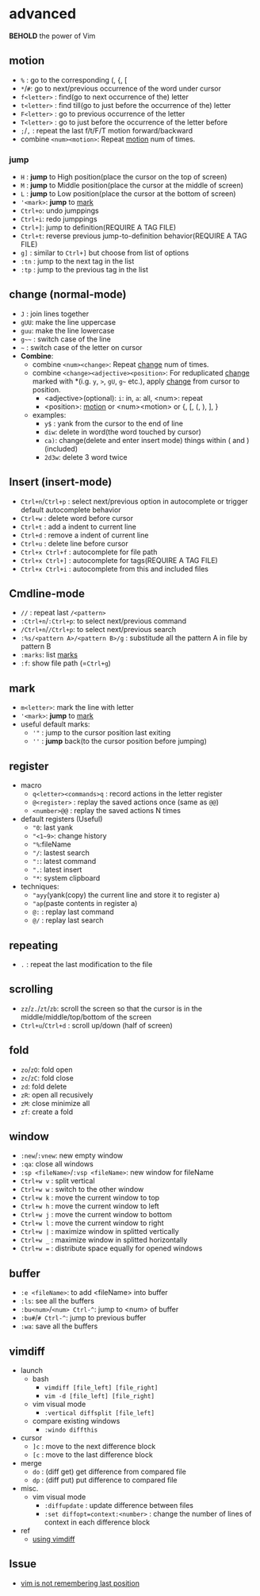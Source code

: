 # advanced
**BEHOLD** the power of Vim

## motion
* `%`  : go to the corresponding \(, \{, \[
* `*`/`#`: go to next/previous occurrence of the word under cursor
* `f<letter>` : find(go to next occurrence of the) letter
* `t<letter>` : find till(go to just before the occurrence of the) letter
* `F<letter>` : go to previous occurrence of the letter
* `T<letter>` : go to just before the occurrence of the letter before
* `;`/`,`	  : repeat the last f/t/F/T motion forward/backward
* combine `<num><motion>`: Repeat [motion](#motion) num of times.

### jump
* `H`  : **jump** to High position(place the cursor on the top of screen)
* `M`  : **jump** to Middle position(place the cursor at the middle of screen)
* `L`  : **jump** to Low position(place the cursor at the bottom of screen)
* `'<mark>`: **jump** to [mark](#mark)
* `Ctrl+o`: undo jumppings
* `Ctrl+i`: redo jumppings
* `Ctrl+]`: jump to definition(REQUIRE A TAG FILE)
* `Ctrl+t`: reverse previous jump-to-definition behavior(REQUIRE A TAG FILE)
* `g]`    : similar to `Ctrl+]` but choose from list of options
* `:tn`   : jump to the next tag in the list
* `:tp`   : jump to the previous tag in the list

## change (normal-mode)
* `J`  : join lines together
* `gUU`: make the line uppercase
* `guu`: make the line lowercase
* `g~~` : switch case of the line
* `~` : switch case of the letter on cursor
* **Combine**:
	* combine `<num><change>`: Repeat [change](#change) num of times.
	* combine `<change><adjective><position>`: For reduplicated [change](#change) marked with \*(i.g. `y`, `>`, `gU`, `g~` etc.), apply [change](#change) from cursor to position.
		* \<adjective>(optional): `i`: in, `a`: all, \<num>: repeat
		* \<position>: [motion](#motion) or \<num>\<motion> or {, [, (, ), ], }
	* examples:
		- `y$` : yank from the cursor to the end of line
		- `diw`: delete in word(the word touched by cursor)
		- `ca)`: change(delete and enter insert mode) things within \( and \)(included)
		- `2d3w`: delete 3 word twice

## Insert (insert-mode)
* `Ctrl+n`/`Ctrl+p` : select next/previous option in autocomplete or trigger default autocomplete behavior
* `Ctrl+w`			: delete word before cursor
* `Ctrl+t`			: add a indent to current line
* `Ctrl+d`			: remove a indent of current line
* `Ctrl+u`			: delete line before cursor
* `Ctrl+x Ctrl+f`	: autocomplete for file path
* `Ctrl+x Ctrl+]`	: autocomplete for tags(REQUIRE A TAG FILE)
* `Ctrl+x Ctrl+i`	: autocomplete from this and included files

## Cmdline-mode
* `//` : repeat last `/<pattern>`
* `:Ctrl+n`/`:Ctrl+p`: to select next/previous command
* `/Ctrl+n`/`/Ctrl+p`: to select next/previous search
* `:%s/<pattern A>/<pattern B>/g` : substitude all the pattern A in file by pattern B
* `:marks`: list [marks](#mark)
* `:f`: show file path (=`Ctrl+g`)

## mark
* `m<letter>`: mark the line with letter
* `'<mark>`: **jump** to [mark](#mark)
* useful default marks:
    * `'"` : jump to the cursor position last exiting
    * `''` : **jump** back(to the cursor position before jumping)

## register
* macro
	* `q<letter><commands>q` : record actions in the letter register
	* `@<register>` : replay the saved actions once (same as `@@`)
	* `<number>@@` : replay the saved actions N times
* default registers (Useful)
	* `"0`: last yank
	* `"<1~9>`: change history
	* `"%`:fileName
    * `"/`: lastest search
    * `":`: latest command
    * `".`: latest insert
	* `"*`: system clipboard
* techniques:
	* `"ayy`(yank(copy) the current line and store it to register a)
	* `"ap`(paste contents in register a)
    * `@:` : replay last command
    * `@/` : replay last search

## repeating
* `.`  : repeat the last modification to the file

## scrolling
* `zz`/`z.`/`zt`/`zb`: scroll the screen so that the cursor is in the middle/middle/top/bottom of the screen
* `Ctrl+u`/`Ctrl+d` : scroll up/down (half of screen)

## fold
* `zo`/`zO`: fold open
* `zc`/`zC`: fold close
* `zd`: fold delete
* `zR`: open all recusively
* `zM`: close minimize all
* `zf`: create a fold

## window
* `:new`/`:vnew`: new empty window
* `:qa`: close all windows
* `:sp <fileName>`/`:vsp <fileName>`: new window for fileName
* `Ctrl+w v` : split vertical
* `Ctrl+w w` : switch to the other window
* `Ctrl+w k` : move the current window to top
* `Ctrl+w h` : move the current window to left
* `Ctrl+w j` : move the current window to bottom
* `Ctrl+w l` : move the current window to right
* `Ctrl+w |` : maximize window in splitted vertically
* `Ctrl+w _` : maximize window in splitted horizontally
* `Ctrl+w =` : distribute space equally for opened windows

## buffer
* `:e <fileName>`: to add \<fileName\> into buffer
* `:ls`: see all the buffers
* `:bu<num>`/`<num> Ctrl-^`: jump to \<num\> of buffer
* `:bu#`/`# Ctrl-^`: jump to previous buffer
* `:wa`: save all the buffers

## vimdiff

- launch
  - bash
	- `vimdiff [file_left] [file_right]`
	- `vim -d [file_left] [file_right]`
  - vim visual mode
	- `:vertical diffsplit [file_left]`
  - compare existing windows
	- `:windo diffthis`
- cursor
  - `]c` : move to the next difference block
  - `[c` : move to the last difference block
- merge
  - `do` : (diff get) get difference from compared file
  - `dp` : (diff put) put difference to compared file
- misc.
  - vim visual mode
	- `:diffupdate` : update difference between files
	- `:set diffopt=context:<number>` : change the number of lines of context in each difference block
- ref
  - [using vimdiff](https://www.ibm.com/developerworks/cn/linux/l-vimdiff/)

## Issue
- [vim is not remembering last position](http://askubuntu.com/questions/223018/vim-is-not-remembering-last-position/224908#224908)